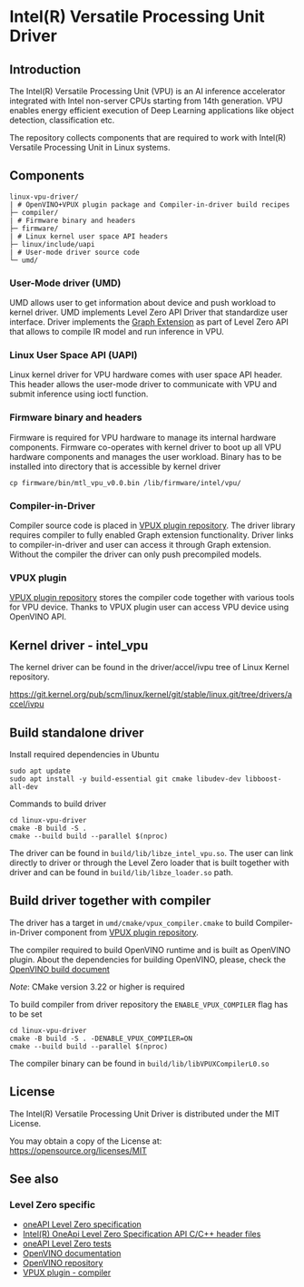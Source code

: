 <!---

Copyright (C) 2022 Intel Corporation

SPDX-License-Identifier: MIT

-->

# Intel(R) Versatile Processing Unit Driver

## Introduction

The Intel(R) Versatile Processing Unit (VPU) is an AI inference accelerator
integrated with Intel non-server CPUs starting from 14th generation. VPU
enables energy efficient execution of Deep Learning applications like object
detection, classification etc.

The repository collects components that are required to work with Intel(R)
Versatile Processing Unit in Linux systems.

## Components

```
linux-vpu-driver/
| # OpenVINO+VPUX plugin package and Compiler-in-driver build recipes
├─ compiler/
| # Firmware binary and headers
├─ firmware/
| # Linux kernel user space API headers
├─ linux/include/uapi
| # User-mode driver source code
└─ umd/
```

### User-Mode driver (UMD)

UMD allows user to get information about device and push workload to kernel
driver. UMD implements Level Zero API Driver that standardize user interface.
Driver implements the [Graph
Extension](https://github.com/intel/level-zero-vpu-extensions) as part of Level
Zero API that allows to compile IR model and run inference in VPU.

### Linux User Space API (UAPI)

Linux kernel driver for VPU hardware comes with user space API header. This
header allows the user-mode driver to communicate with VPU and submit inference
using ioctl function.

### Firmware binary and headers

Firmware is required for VPU hardware to manage its internal hardware
components. Firmware co-operates with kernel driver to boot up all VPU
hardware components and manages the user workload. Binary has to be
installed into directory that is accessible by kernel driver

```
cp firmware/bin/mtl_vpu_v0.0.bin /lib/firmware/intel/vpu/
```

### Compiler-in-Driver

Compiler source code is placed in [VPUX plugin
repository](https://github.com/openvinotoolkit/vpux-plugin). The driver library
requires compiler to fully enabled Graph extension functionality.
Driver links to compiler-in-driver and user can access it through Graph
extension. Without the compiler the driver can only push precompiled models.

### VPUX plugin

[VPUX plugin repository](https://github.com/openvinotoolkit/vpux-plugin) stores
the compiler code together with various tools for VPU device. Thanks to VPUX
plugin user can access VPU device using OpenVINO API.

## Kernel driver - intel_vpu

The kernel driver can be found in the driver/accel/ivpu tree of Linux Kernel
repository.

https://git.kernel.org/pub/scm/linux/kernel/git/stable/linux.git/tree/drivers/accel/ivpu

## Build standalone driver

Install required dependencies in Ubuntu

```
sudo apt update
sudo apt install -y build-essential git cmake libudev-dev libboost-all-dev
```

Commands to build driver

```
cd linux-vpu-driver
cmake -B build -S .
cmake --build build --parallel $(nproc)
```

The driver can be found in `build/lib/libze_intel_vpu.so`. The user can link
directly to driver or through the Level Zero loader that is built together with
driver and can be found in `build/lib/libze_loader.so` path.

## Build driver together with compiler

The driver has a target in `umd/cmake/vpux_compiler.cmake` to build
Compiler-in-Driver component from [VPUX plugin
repository](https://github.com/openvinotoolkit/vpux_plugin.git).

The compiler required to build OpenVINO runtime and is built as OpenVINO
plugin. About the dependencies for building OpenVINO, please, check the
[OpenVINO build
document](https://github.com/openvinotoolkit/openvino/blob/master/docs/dev/build.md)

*Note*: CMake version 3.22 or higher is required

To build compiler from driver repository the `ENABLE_VPUX_COMPILER` flag has to be set
```
cd linux-vpu-driver
cmake -B build -S . -DENABLE_VPUX_COMPILER=ON
cmake --build build --parallel $(nproc)
```

The compiler binary can be found in `build/lib/libVPUXCompilerL0.so`

## License

The Intel(R) Versatile Processing Unit Driver is distributed under the MIT License.

You may obtain a copy of the License at: https://opensource.org/licenses/MIT

## See also

### Level Zero specific
* [oneAPI Level Zero specification](https://spec.oneapi.com/level-zero/latest/index.html)
* [Intel(R) OneApi Level Zero Specification API C/C++ header files](https://github.com/oneapi-src/level-zero/)
* [oneAPI Level Zero tests](https://github.com/oneapi-src/level-zero-tests/)
* [OpenVINO documentation](https://docs.openvino.ai/2023.0/home.html)
* [OpenVINO repository](https://github.com/openvinotoolkit/openvino.git)
* [VPUX plugin - compiler](https://github.com/openvinotoolkit/vpux_plugin.git)
